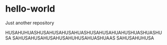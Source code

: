 # hello-world
Just another repository

HUSAHUHUASHUSAHUSAHUSAHUASHUSAHUSAHUAHUSHUASHUASHUSA
SAHUSAHUSAHUSAHUSAHUHUSAHUASHUAAS
SAHUSAHUHUSA
